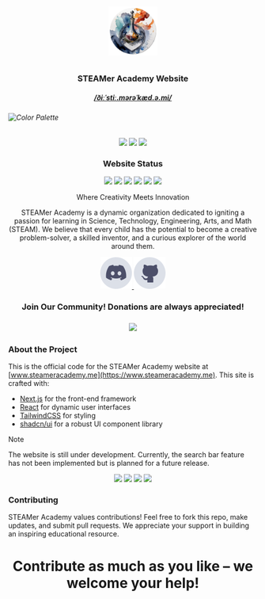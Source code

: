 <h6 align="center">
    <img src="https://raw.githubusercontent.com/STEAMer-Academy/.github/main/profile/20240802_221113_0000.png" alt="STEAMer Academy Logo" class="logo" width="20%">
</h6>

<h3 align="center">STEAMer Academy Website</h3>

<h5 align="center">
  <a href="http://ipa-reader.xyz/?text=%C3%B0i%CB%90%CB%88sti%CB%90.m%C9%99r%C9%99%CB%88k%C3%A6d.%C9%99.mi">/ðiːˈstiː.mərəˈkæd.ə.mi/</a>
</h5>

<h6>
    <img src="https://raw.githubusercontent.com/catppuccin/catppuccin/main/assets/palette/macchiato.png" alt="Color Palette">
</h6>

<p align="center">
    <img src="https://img.shields.io/github/stars/steamer-academy?colorA=363a4f&colorB=b7bdf8&style=for-the-badge">
    <img src="https://img.shields.io/discord/1225805405578596352?style=for-the-badge&color=c6a0f6&labelColor=363a4f&logo=discord&logoColor=cad3f5">
    <a href="https://github.com/steamer-academy/steamer-blogs/issues"><img src="https://img.shields.io/github/issues/steamer-academy/steamer-blogs?colorA=363a4f&colorB=f5a97f&style=for-the-badge"></a>
</p>

<h3 align="center">Website Status</h3>

<p align="center">
    <img src="https://status.steameracademy.me/api/badge/1/status?style=for-the-badge">
    <img src="https://status.steameracademy.me/api/badge/1/uptime?style=for-the-badge">
    <img src="https://status.steameracademy.me/api/badge/1/ping?style=for-the-badge">
    <img src="https://status.steameracademy.me/api/badge/1/avg-response?style=for-the-badge">
    <img src="https://status.steameracademy.me/api/badge/1/cert-exp?style=for-the-badge">
    <img src="https://status.steameracademy.me/api/badge/1/response?style=for-the-badge">
</p>

<p align="center"> Where Creativity Meets Innovation </p>
<p align="center">
    STEAMer Academy is a dynamic organization dedicated to igniting a passion for learning in Science, Technology, Engineering, Arts, and Math (STEAM). We believe that every child has the potential to become a creative problem-solver, a skilled inventor, and a curious explorer of the world around them.
</p>

<p align="center">
    <a href="https://discord.gg/HNhjQAfq9U">
      <picture>
        <source srcset="https://raw.githubusercontent.com/catppuccin/catppuccin/main/assets/social/macchiato_discord.svg" width="64" height="64" alt="Discord Logo" media="(prefers-color-scheme: dark)"/>
        <source srcset="https://raw.githubusercontent.com/catppuccin/catppuccin/main/assets/social/latte_discord.svg" width="64" height="64" alt="Discord Logo" media="(prefers-color-scheme: light)"/>
        <img src="https://raw.githubusercontent.com/catppuccin/catppuccin/main/assets/social/latte_discord.svg" width="64" height="64" alt="Discord Logo"/>
      </picture>
    </a>
    <a href="https://github.com/steamer-academy">
      <picture>
        <source srcset="https://raw.githubusercontent.com/catppuccin/catppuccin/main/assets/social/macchiato_github.svg" width="64" height="64" alt="Github Logo" media="(prefers-color-scheme: dark)"/>
        <source srcset="https://raw.githubusercontent.com/catppuccin/catppuccin/main/assets/social/latte_github.svg" width="64" height="64" alt="Github Logo" media="(prefers-color-scheme: light)"/>
        <img src="https://raw.githubusercontent.com/catppuccin/catppuccin/main/assets/social/latte_github.svg" width="64" height="64" alt="Github Logo"/>
      </picture>
    </a>
</p>

<h3 align="center">
    Join Our Community! Donations are always appreciated! 
</h3>

<h3 align="center">
    <a href="https://ko-fi.com/R6R212100L"><img src="https://ko-fi.com/img/githubbutton_sm.svg"></a>    
</h3>

### About the Project

This is the official code for the STEAMer Academy website at [www.steameracademy.me](https://www.steameracademy.me). This site is crafted with:

- [Next.js](https://nextjs.org/) for the front-end framework
- [React](https://react.dev/) for dynamic user interfaces
- [TailwindCSS](https://tailwindcss.com/) for styling
- [shadcn/ui](https://ui.shadcn.com/) for a robust UI component library


> [!Note] 
> The website is still under development. Currently, the search bar feature has not been implemented but is planned for a future release.

<p align="center">
    <a href="https://astro.build/"><img src="https://raw.githubusercontent.com/STEAMer-Academy/steamer-academy.github.io/refs/heads/main/public/nextjs.png" width="14%"/></a>
    <a href="https://react.dev/"><img src="https://raw.githubusercontent.com/STEAMer-Academy/steamer-academy.github.io/refs/heads/main/public/reactlogo.png" width="15%"/></a>
    <a href="https://tailwindcss.com/"><img src="https://raw.githubusercontent.com/STEAMer-Academy/steamer-academy.github.io/refs/heads/main/public/tailwindcss.png" width="20%"/></a>
    <a href="https://ui.shadcn.com/"><img src="https://raw.githubusercontent.com/STEAMer-Academy/steamer-academy.github.io/refs/heads/main/public/shadcn-ui.png" width="13%"/></a>
</p>

### Contributing

STEAMer Academy values contributions! Feel free to fork this repo, make updates, and submit pull requests. We appreciate your support in building an inspiring educational resource.

<h1 align="center">
    Contribute as much as you like – we welcome your help!
</h1>

